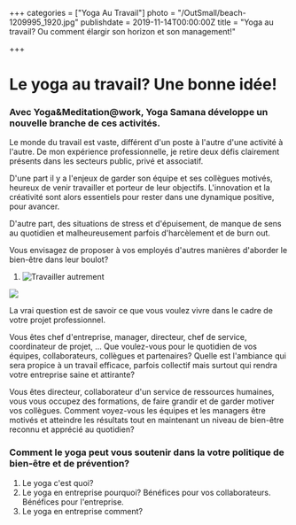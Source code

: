 +++
categories = ["Yoga Au Travail"]
photo = "/OutSmall/beach-1209995_1920.jpg"
publishdate = 2019-11-14T00:00:00Z
title = "Yoga au travail? Ou comment élargir son horizon et son management!"

+++
# Le yoga au travail? Une bonne idée!

### Avec Yoga&Meditation@work, Yoga Samana développe un nouvelle branche de ces activités. 

Le monde du travail est vaste, différent d'un poste à l'autre d'une activité à l'autre. De mon expérience professionnelle, je retire deux défis clairement présents dans les secteurs public, privé et associatif. 

D'une part il y a l'enjeux de garder son équipe et ses collègues motivés, heureux de venir travailler et porteur de leur objectifs. L'innovation et la créativité sont alors essentiels pour rester dans une dynamique positive, pour avancer. 

D'autre part, des situations de stress et d'épuisement, de manque de sens au quotidien et malheureusement parfois d'harcèlement et de burn out.

Vous envisagez de proposer à vos employés d'autres manières d'aborder le bien-être dans leur boulot?

1. ![](/assets/uploadsOut/AdobeStock_99167308-min-1.jpeg "Travailler autrement")

![](/assets/uploadsOut/test-image-lourde.jpeg)

La vrai question est de savoir ce que vous voulez vivre dans le cadre de votre projet professionnel. 

Vous êtes chef d'entreprise, manager, directeur, chef de service, coordinateur de projet, ... Que voulez-vous pour le quotidien de vos équipes, collaborateurs, collègues et partenaires? Quelle est l'ambiance qui sera propice à un travail efficace, parfois collectif mais surtout qui rendra votre entreprise saine et attirante?

Vous êtes directeur, collaborateur d'un service de ressources humaines,   vous vous occupez des formations, de faire grandir et de garder motiver vos collègues. Comment voyez-vous les équipes et les managers être motivés et atteindre les résultats tout en maintenant un niveau de bien-être reconnu et apprécié au quotidien?

### Comment le yoga peut vous soutenir dans la votre politique de bien-être et de prévention? 

1. Le yoga c'est quoi?
2. Le yoga en entreprise pourquoi? Bénéfices pour vos collaborateurs. Bénéfices pour l'entreprise.
3. Le yoga en entreprise comment?